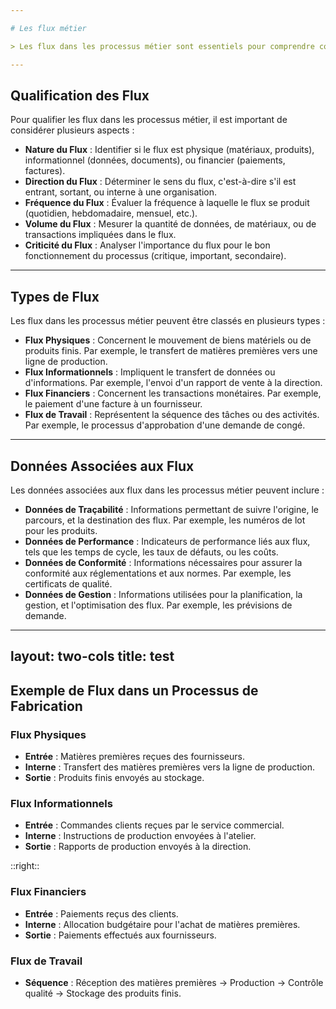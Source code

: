 ```yaml
---

# Les flux métier

> Les flux dans les processus métier sont essentiels pour comprendre comment les informations, les matériaux, et les tâches se déplacent à travers les différentes étapes d'un processus. 

---
```


## Qualification des Flux

Pour qualifier les flux dans les processus métier, il est important de considérer plusieurs aspects :

- **Nature du Flux** : Identifier si le flux est physique (matériaux, produits), informationnel (données, documents), ou financier (paiements, factures).
- **Direction du Flux** : Déterminer le sens du flux, c'est-à-dire s'il est entrant, sortant, ou interne à une organisation.
- **Fréquence du Flux** : Évaluer la fréquence à laquelle le flux se produit (quotidien, hebdomadaire, mensuel, etc.).
- **Volume du Flux** : Mesurer la quantité de données, de matériaux, ou de transactions impliquées dans le flux.
- **Criticité du Flux** : Analyser l'importance du flux pour le bon fonctionnement du processus (critique, important, secondaire).

---

## Types de Flux

Les flux dans les processus métier peuvent être classés en plusieurs types :

- **Flux Physiques** : Concernent le mouvement de biens matériels ou de produits finis. Par exemple, le transfert de matières premières vers une ligne de production.
- **Flux Informationnels** : Impliquent le transfert de données ou d'informations. Par exemple, l'envoi d'un rapport de vente à la direction.
- **Flux Financiers** : Concernent les transactions monétaires. Par exemple, le paiement d'une facture à un fournisseur.
- **Flux de Travail** : Représentent la séquence des tâches ou des activités. Par exemple, le processus d'approbation d'une demande de congé.

---

## Données Associées aux Flux

Les données associées aux flux dans les processus métier peuvent inclure :

- **Données de Traçabilité** : Informations permettant de suivre l'origine, le parcours, et la destination des flux. Par exemple, les numéros de lot pour les produits.
- **Données de Performance** : Indicateurs de performance liés aux flux, tels que les temps de cycle, les taux de défauts, ou les coûts.
- **Données de Conformité** : Informations nécessaires pour assurer la conformité aux réglementations et aux normes. Par exemple, les certificats de qualité.
- **Données de Gestion** : Informations utilisées pour la planification, la gestion, et l'optimisation des flux. Par exemple, les prévisions de demande.

---
layout: two-cols
title: test
---

## Exemple de Flux dans un Processus de Fabrication

### Flux Physiques
- **Entrée** : Matières premières reçues des fournisseurs.
- **Interne** : Transfert des matières premières vers la ligne de production.
- **Sortie** : Produits finis envoyés au stockage.

### Flux Informationnels
- **Entrée** : Commandes clients reçues par le service commercial.
- **Interne** : Instructions de production envoyées à l'atelier.
- **Sortie** : Rapports de production envoyés à la direction.

::right::

### Flux Financiers
- **Entrée** : Paiements reçus des clients.
- **Interne** : Allocation budgétaire pour l'achat de matières premières.
- **Sortie** : Paiements effectués aux fournisseurs.

### Flux de Travail
- **Séquence** : Réception des matières premières -> Production -> Contrôle qualité -> Stockage des produits finis.
